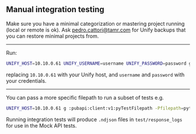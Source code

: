 ## Manual integration testing

Make sure you have a minimal categorization or mastering project running (local or remote is ok).
Ask pedro.cattori@tamr.com for Unify backups that you can restore minimal projects from.

---

Run:

```sh
UNIFY_HOST=10.10.0.61 UNIFY_USERNAME=username UNIFY_PASSWORD=password g :pubapi:client:v1:pyTestFilepath -Pfilepath=python/test/integration
```

replacing `10.10.0.61` with your Unify host, and `username` and `password` with your credentials.

---

You can pass a more specific filepath to run a subset of tests e.g.
```sh
UNIFY_HOST=10.10.0.61 g :pubapi:client:v1:pyTestFilepath -Pfilepath=python/test/integration/test_continuous_mastering.py
```

Running integration tests will produce `.ndjson` files in `test/response_logs`
for use in the Mock API tests.
